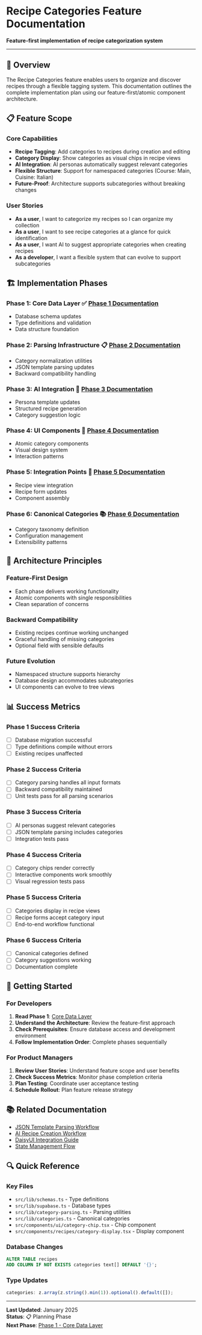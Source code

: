 # Recipe Categories Feature Documentation

**Feature-first implementation of recipe categorization system**

---

## 🎯 **Overview**

The Recipe Categories feature enables users to organize and discover recipes through a flexible tagging system. This documentation outlines the complete implementation plan using our feature-first/atomic component architecture.

## 📋 **Feature Scope**

### **Core Capabilities**

- **Recipe Tagging**: Add categories to recipes during creation and editing
- **Category Display**: Show categories as visual chips in recipe views
- **AI Integration**: AI personas automatically suggest relevant categories
- **Flexible Structure**: Support for namespaced categories (Course: Main, Cuisine: Italian)
- **Future-Proof**: Architecture supports subcategories without breaking changes

### **User Stories**

- **As a user**, I want to categorize my recipes so I can organize my collection
- **As a user**, I want to see recipe categories at a glance for quick identification
- **As a user**, I want AI to suggest appropriate categories when creating recipes
- **As a developer**, I want a flexible system that can evolve to support subcategories

## 🏗️ **Implementation Phases**

### **Phase 1: Core Data Layer** ✅ [Phase 1 Documentation](phase-1-core-data-layer.md)

- Database schema updates
- Type definitions and validation
- Data structure foundation

### **Phase 2: Parsing Infrastructure** 📋 [Phase 2 Documentation](phase-2-parsing-infrastructure.md)

- Category normalization utilities
- JSON template parsing updates
- Backward compatibility handling

### **Phase 3: AI Integration** 🤖 [Phase 3 Documentation](phase-3-ai-integration.md)

- Persona template updates
- Structured recipe generation
- Category suggestion logic

### **Phase 4: UI Components** 🎨 [Phase 4 Documentation](phase-4-ui-components.md)

- Atomic category components
- Visual design system
- Interaction patterns

### **Phase 5: Integration Points** 🔗 [Phase 5 Documentation](phase-5-integration-points.md)

- Recipe view integration
- Recipe form updates
- Component assembly

### **Phase 6: Canonical Categories** 📚 [Phase 6 Documentation](phase-6-canonical-categories.md)

- Category taxonomy definition
- Configuration management
- Extensibility patterns

## 🔄 **Architecture Principles**

### **Feature-First Design**

- Each phase delivers working functionality
- Atomic components with single responsibilities
- Clean separation of concerns

### **Backward Compatibility**

- Existing recipes continue working unchanged
- Graceful handling of missing categories
- Optional field with sensible defaults

### **Future Evolution**

- Namespaced structure supports hierarchy
- Database design accommodates subcategories
- UI components can evolve to tree views

## 📊 **Success Metrics**

### **Phase 1 Success Criteria**

- [ ] Database migration successful
- [ ] Type definitions compile without errors
- [ ] Existing recipes unaffected

### **Phase 2 Success Criteria**

- [ ] Category parsing handles all input formats
- [ ] Backward compatibility maintained
- [ ] Unit tests pass for all parsing scenarios

### **Phase 3 Success Criteria**

- [ ] AI personas suggest relevant categories
- [ ] JSON template parsing includes categories
- [ ] Integration tests pass

### **Phase 4 Success Criteria**

- [ ] Category chips render correctly
- [ ] Interactive components work smoothly
- [ ] Visual regression tests pass

### **Phase 5 Success Criteria**

- [ ] Categories display in recipe views
- [ ] Recipe forms accept category input
- [ ] End-to-end workflow functional

### **Phase 6 Success Criteria**

- [ ] Canonical categories defined
- [ ] Category suggestions working
- [ ] Documentation complete

## 🚀 **Getting Started**

### **For Developers**

1. **Read Phase 1**: [Core Data Layer](phase-1-core-data-layer.md)
2. **Understand the Architecture**: Review the feature-first approach
3. **Check Prerequisites**: Ensure database access and development environment
4. **Follow Implementation Order**: Complete phases sequentially

### **For Product Managers**

1. **Review User Stories**: Understand feature scope and user benefits
2. **Check Success Metrics**: Monitor phase completion criteria
3. **Plan Testing**: Coordinate user acceptance testing
4. **Schedule Rollout**: Plan feature release strategy

## 📚 **Related Documentation**

- [JSON Template Parsing Workflow](../workflows/json-template-parsing-workflow.md)
- [AI Recipe Creation Workflow](../workflows/ai-recipe-creation-workflow.md)
- [DaisyUI Integration Guide](../workflows/daisyui-integration-guide.md)
- [State Management Flow](../workflows/state-management-flow.md)

## 🔍 **Quick Reference**

### **Key Files**

- `src/lib/schemas.ts` - Type definitions
- `src/lib/supabase.ts` - Database types
- `src/lib/category-parsing.ts` - Parsing utilities
- `src/lib/categories.ts` - Canonical categories
- `src/components/ui/category-chip.tsx` - Chip component
- `src/components/recipes/category-display.tsx` - Display component

### **Database Changes**

```sql
ALTER TABLE recipes
ADD COLUMN IF NOT EXISTS categories text[] DEFAULT '{}';
```

### **Type Updates**

```typescript
categories: z.array(z.string().min(1)).optional().default([]);
```

---

**Last Updated**: January 2025  
**Status**: 📋 Planning Phase  
**Next Phase**: [Phase 1 - Core Data Layer](phase-1-core-data-layer.md)
